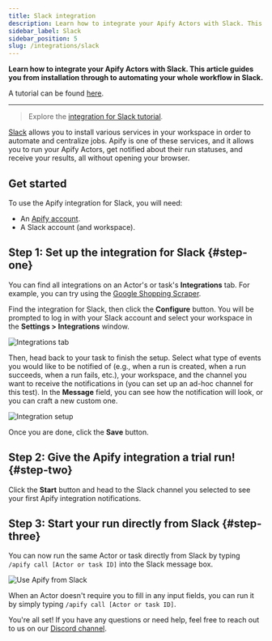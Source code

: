```yaml
---
title: Slack integration
description: Learn how to integrate your Apify Actors with Slack. This article guides you from installation through to automating your whole workflow in Slack.
sidebar_label: Slack
sidebar_position: 5
slug: /integrations/slack
---
```


**Learn how to integrate your Apify Actors with Slack. This article guides you from installation through to automating your whole workflow in Slack.**

A tutorial can be found [here](https://help.apify.com/en/articles/6454058-apify-integration-for-slack).

---

> Explore the [integration for Slack tutorial](https://help.apify.com/en/articles/6454058-apify-integration-for-slack).


[Slack](https://slack.com/) allows you to install various services in your workspace in order to automate and centralize jobs. Apify is one of these services, and it allows you to run your Apify Actors, get notified about their run statuses, and receive your results, all without opening your browser.

## Get started

To use the Apify integration for Slack, you will need:

- An [Apify account](https://console.apify.com/).
- A Slack account (and workspace).

## Step 1: Set up the integration for Slack {#step-one}

You can find all integrations on an Actor's or task's **Integrations** tab. For example, you can try using the [Google Shopping Scraper](https://console.apify.com/actors/aLTexEuCetoJNL9bL).

Find the integration for Slack, then click the **Configure** button. You will be prompted to log in with your Slack account and select your workspace in the **Settings > Integrations** window.

![Integrations tab](../images/integrations-tab.png)

Then, head back to your task to finish the setup. Select what type of events you would like to be notified of (e.g., when a run is created, when a run succeeds, when a run fails, etc.), your workspace, and the channel you want to receive the notifications in (you can set up an ad-hoc channel for this test). In the **Message** field, you can see how the notification will look, or you can craft a new custom one.

![Integration setup](../images/slack-integration-setup.png)

Once you are done, click the **Save** button.

## Step 2: Give the Apify integration a trial run! {#step-two}

Click the **Start** button and head to the Slack channel you selected to see your first Apify integration notifications.

## Step 3: Start your run directly from Slack {#step-three}

You can now run the same Actor or task directly from Slack by typing `/apify call [Actor or task ID]` into the Slack message box.

![Use Apify from Slack](../images/slack-apify-message.png)

When an Actor doesn't require you to fill in any input fields, you can run it by simply typing `/apify call [Actor or task ID]`.

You're all set! If you have any questions or need help, feel free to reach out to us on our [Discord channel](https://discord.com/invite/jyEM2PRvMU).
